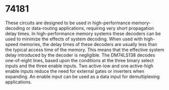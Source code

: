 # 74181
These circuits  are  designed  to  be  used in   high-performance   memory-decoding   or   data-routing applications,  requiring  very  short  propagation  delay  times. In high-performance memory systems these decoders can be used to minimize the effects of system decoding. When used  with  high-speed  memories,  the  delay  times  of  these decoders  are  usually  less  than  the  typical  access  time  of the  memory.  This  means  that  the  effective  system  delay introduced by the decoder is negligible.
The  DM74LS138  decodes  one-of-eight  lines,  based  upon the  conditions  at  the  three  binary  select  inputs  and  the three  enable  inputs.  Two  active-low  and  one  active-high enable inputs reduce the need for external gates or inverters  when  expanding. An enable input can be used as a data input for demultiplexing applications.


